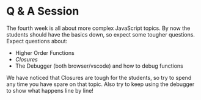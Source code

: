 # Q & A Session

The fourth week is all about more complex JavaScript topics. By now the students should have the basics down, so expect some tougher questions. Expect questions about:

- Higher Order Functions
- *Closures*
- The Debugger (both browser/vscode) and how to debug functions

We have noticed that Closures are tough for the students, so try to spend any time you have spare on that topic. Also try to keep using the debugger to show what happens line by line!
